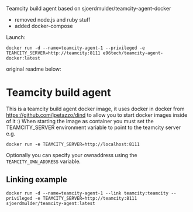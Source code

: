Teamcity build agent based on sjoerdmulder/teamcity-agent-docker

- removed node.js and ruby stuff
- added docker-compose

Launch:
```
docker run -d --name=teamcity-agent-1 --privileged -e TEAMCITY_SERVER=http://teamcity:8111 e96tech/teamcity-agent-docker:latest
```

original readme below:

Teamcity build agent
========================

This is a teamcity build agent docker image, it uses docker in docker from https://github.com/jpetazzo/dind to allow you to start docker images inside of it :)
When starting the image as container you must set the TEAMCITY_SERVER environment variable to point to the teamcity server e.g.
```
docker run -e TEAMCITY_SERVER=http://localhost:8111
```

Optionally you can specify your ownaddress using the `TEAMCITY_OWN_ADDRESS` variable.

Linking example
--------
```
docker run -d --name=teamcity-agent-1 --link teamcity:teamcity --privileged -e TEAMCITY_SERVER=http://teamcity:8111 sjoerdmulder/teamcity-agent:latest
```
